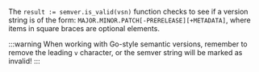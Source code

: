The `result := semver.is_valid(vsn)` function checks to see if a version
string is of the form: `MAJOR.MINOR.PATCH[-PRERELEASE][+METADATA]`, where
items in square braces are optional elements.

:::warning
When working with Go-style semantic versions, remember to remove the
leading `v` character, or the semver string will be marked as invalid!
:::
